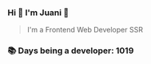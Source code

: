 ### Hi 👋 I&#39;m Juani 🦁

> I&#39;m a Frontend Web Developer SSR

### 📚 Days being a developer: 1019
